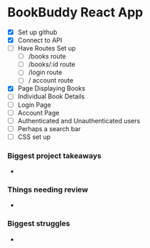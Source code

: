 # BookBuddy React App

- [x] Set up github
- [x] Connect to API
- [ ] Have Routes Set up
  - [ ] /books route
  - [ ] /books/:id route
  - [ ] /login route
  - [ ] / account route
- [x] Page Displaying Books
- [ ] Individual Book Details
- [ ] Login Page
- [ ] Account Page
- [ ] Authenticated and Unauthenticated users
- [ ] Perhaps a search bar
- [ ] CSS set up

### Biggest project takeaways

-

### Things needing review

-

### Biggest struggles

-
